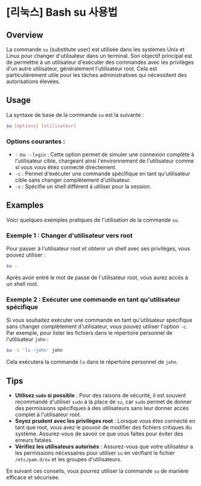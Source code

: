# [리눅스] Bash su 사용법

## Overview
La commande `su` (substitute user) est utilisée dans les systèmes Unix et Linux pour changer d'utilisateur dans un terminal. Son objectif principal est de permettre à un utilisateur d'exécuter des commandes avec les privilèges d'un autre utilisateur, généralement l'utilisateur root. Cela est particulièrement utile pour les tâches administratives qui nécessitent des autorisations élevées.

## Usage
La syntaxe de base de la commande `su` est la suivante :

```bash
su [options] [utilisateur]
```

### Options courantes :
- `-` ou `--login` : Cette option permet de simuler une connexion complète à l'utilisateur cible, chargeant ainsi l'environnement de l'utilisateur comme si vous vous étiez connecté directement.
- `-c` : Permet d'exécuter une commande spécifique en tant qu'utilisateur cible sans changer complètement d'utilisateur.
- `-s` : Spécifie un shell différent à utiliser pour la session.

## Examples
Voici quelques exemples pratiques de l'utilisation de la commande `su`.

### Exemple 1 : Changer d'utilisateur vers root
Pour passer à l'utilisateur root et obtenir un shell avec ses privilèges, vous pouvez utiliser :

```bash
su -
```

Après avoir entré le mot de passe de l'utilisateur root, vous aurez accès à un shell root.

### Exemple 2 : Exécuter une commande en tant qu'utilisateur spécifique
Si vous souhaitez exécuter une commande en tant qu'utilisateur spécifique sans changer complètement d'utilisateur, vous pouvez utiliser l'option `-c`. Par exemple, pour lister les fichiers dans le répertoire personnel de l'utilisateur `john` :

```bash
su -c 'ls ~john' john
```

Cela exécutera la commande `ls` dans le répertoire personnel de `john`.

## Tips
- **Utilisez `sudo` si possible** : Pour des raisons de sécurité, il est souvent recommandé d'utiliser `sudo` à la place de `su`, car `sudo` permet de donner des permissions spécifiques à des utilisateurs sans leur donner accès complet à l'utilisateur root.
- **Soyez prudent avec les privilèges root** : Lorsque vous êtes connecté en tant que root, vous avez le pouvoir de modifier des fichiers critiques du système. Assurez-vous de savoir ce que vous faites pour éviter des erreurs fatales.
- **Vérifiez les utilisateurs autorisés** : Assurez-vous que votre utilisateur a les permissions nécessaires pour utiliser `su` en vérifiant le fichier `/etc/pam.d/su` et les groupes d'utilisateurs.

En suivant ces conseils, vous pourrez utiliser la commande `su` de manière efficace et sécurisée.